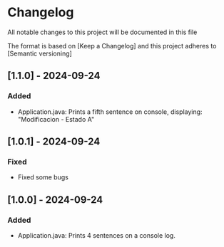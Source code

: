 # Changelog
All notable changes to this project will be documented in this file

The format is based on [Keep a Changelog] and this project adheres to [Semantic versioning]

## [1.1.0] - 2024-09-24

### Added
- Application.java: Prints a fifth sentence on console, displaying: "Modificacion - Estado A"

## [1.0.1] - 2024-09-24

### Fixed
- Fixed some bugs

## [1.0.0] - 2024-09-24

### Added

- Application.java: Prints 4 sentences on a console log.